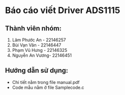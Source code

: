 # Báo cáo viết Driver ADS1115 
## Thành viên nhóm:
1. Lâm Phước An   - 22146257
2. Bùi Vạn Văn    - 22146447
3. Phạm Vũ Hưng   - 22146325
4. Nguyễn An Vương- 22146451
## Hướng dẫn sử dụng:
- Chi tiết nằm trong file manual.pdf
- Code mẫu nằm ở file Samplecode.c
